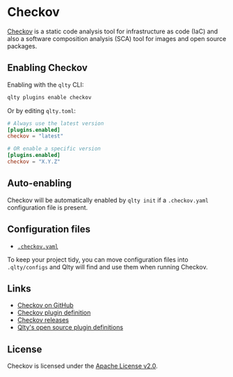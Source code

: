 # Checkov

[Checkov](https://github.com/bridgecrewio/checkov) is a static code analysis tool for infrastructure as code (IaC) and also a software composition analysis (SCA) tool for images and open source packages.

## Enabling Checkov

Enabling with the `qlty` CLI:

```bash
qlty plugins enable checkov
```

Or by editing `qlty.toml`:

```toml
# Always use the latest version
[plugins.enabled]
checkov = "latest"

# OR enable a specific version
[plugins.enabled]
checkov = "X.Y.Z"
```

## Auto-enabling

Checkov will be automatically enabled by `qlty init` if a `.checkov.yaml` configuration file is present.

## Configuration files

-   [`.checkov.yaml`](https://github.com/bridgecrewio/checkov?tab=readme-ov-file#configuration-using-a-config-file)

To keep your project tidy, you can move configuration files into `.qlty/configs` and Qlty will find and use them when running Checkov.

## Links

-   [Checkov on GitHub](https://github.com/bridgecrewio/checkov)
-   [Checkov plugin definition](https://github.com/qltyai/plugins/tree/main/linters/checkov)
-   [Checkov releases](https://github.com/bridgecrewio/checkov/releases)
-   [Qlty's open source plugin definitions](https://github.com/qltyai/plugins)

## License

Checkov is licensed under the [Apache License v2.0](https://github.com/bridgecrewio/checkov/blob/main/LICENSE).
